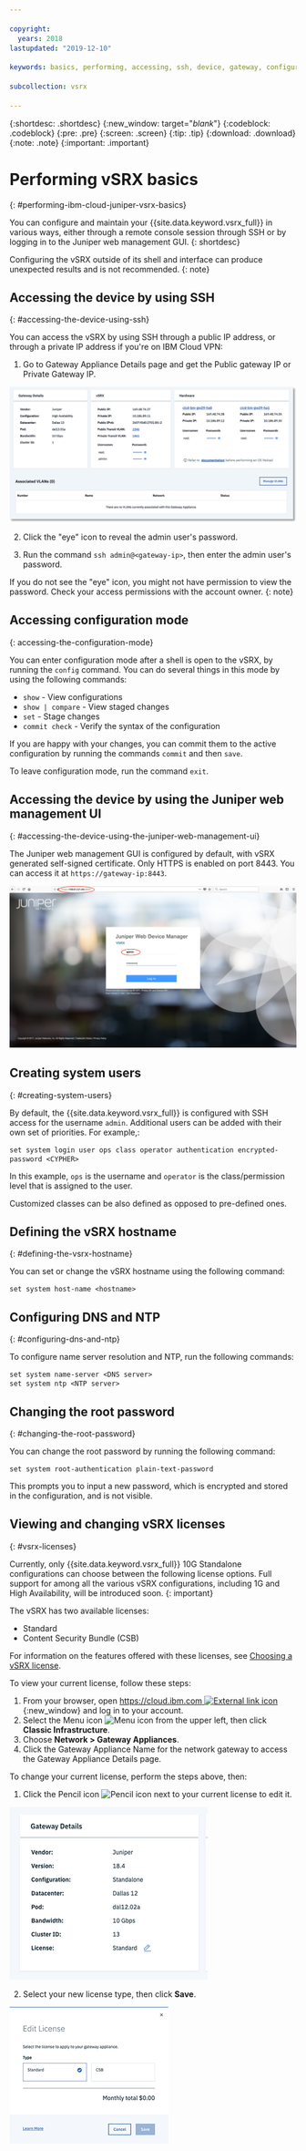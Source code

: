 ```yaml
---

copyright:
  years: 2018
lastupdated: "2019-12-10"

keywords: basics, performing, accessing, ssh, device, gateway, configuration, mode, juniper, ui, dns, htp, password

subcollection: vsrx

---
```


{:shortdesc: .shortdesc}
{:new_window: target="_blank_"}
{:codeblock: .codeblock}
{:pre: .pre}
{:screen: .screen}
{:tip: .tip}
{:download: .download}
{:note: .note}
{:important: .important}

# Performing vSRX basics
{: #performing-ibm-cloud-juniper-vsrx-basics}

You can configure and maintain your {{site.data.keyword.vsrx_full}} in various ways, either through a remote console session through SSH or by logging in to the Juniper web management GUI.
{: shortdesc}

Configuring the vSRX outside of its shell and interface can produce unexpected results and is not recommended.
{: note}

## Accessing the device by using SSH
{: #accessing-the-device-using-ssh}

You can access the vSRX by using SSH through a public IP address, or through a private IP address if you're on IBM Cloud VPN:

1. Go to Gateway Appliance Details page and get the Public gateway IP or Private Gateway IP.

  ![Gateway details](images/gw-sa-details.png "Gateway details")

2. Click the "eye" icon to reveal the admin user's password.

3. Run the command `ssh admin@<gateway-ip>`, then enter the admin user's password.

If you do not see the "eye" icon, you might not have permission to view the password. Check your access permissions with the account owner.
{: note}

## Accessing configuration mode
{: accessing-the-configuration-mode}

You can enter configuration mode after a shell is open to the vSRX, by running the `config` command. You can do several things in this mode by using the following commands:

* `show` - View configurations  
* `show | compare` - View staged changes
* `set` - Stage changes
* `commit check` - Verify the syntax of the configuration

If you are happy with your changes, you can commit them to the active configuration by running the commands `commit` and then `save`.  

To leave configuration mode, run the command `exit`.

## Accessing the device by using the Juniper web management UI
{: #accessing-the-device-using-the-juniper-web-management-ui}

The Juniper web management GUI is configured by default, with vSRX generated self-signed certificate. Only HTTPS is enabled on port 8443. You can access it at `https://gateway-ip:8443`.

![Gateway Appliance HA Details](images/vSRX-webui.png)

## Creating system users
{: #creating-system-users}

By default, the {{site.data.keyword.vsrx_full}} is configured with SSH access for the username `admin`. Additional users can be added with their own set of priorities. For example,:

```
set system login user ops class operator authentication encrypted-password <CYPHER>
```

In this example, `ops` is the username and `operator` is the class/permission level that is assigned to the user.

Customized classes can be also defined as opposed to pre-defined ones.

## Defining the vSRX hostname
{: #defining-the-vsrx-hostname}

You can set or change the vSRX hostname using the following command:

```
set system host-name <hostname>
```

## Configuring DNS and NTP
{: #configuring-dns-and-ntp}

To configure name server resolution and NTP, run the following commands:

```
set system name-server <DNS server>
set system ntp <NTP server>
```

## Changing the root password
{: #changing-the-root-password}

You can change the root password by running the following command:

```
set system root-authentication plain-text-password
```

This prompts you to input a new password, which is encrypted and stored in the configuration, and is not visible.

## Viewing and changing vSRX licenses
{: #vsrx-licenses}

Currently, only {{site.data.keyword.vsrx_full}} 10G Standalone configurations can choose between the following license options. Full support for among all the various vSRX configurations, including 1G and High Availability, will be introduced soon.
{: important}

The vSRX has two available licenses:

* Standard
* Content Security Bundle (CSB)

For information on the features offered with these licenses, see [Choosing a vSRX license](/docs/vsrx?topic=vsrx-getting-started#choosing-license).

To view your current license, follow these steps:

1. From your browser, open [https://cloud.ibm.com ![External link icon](../../icons/launch-glyph.svg "External link icon")](https://cloud.ibm.com){:new_window} and log in to your account.
2. Select the Menu icon  ![Menu icon](../../icons/icon_hamburger.svg)  from the upper left, then click **Classic Infrastructure**.
3. Choose **Network > Gateway Appliances**.
4. Click the Gateway Appliance Name for the network gateway to access the Gateway Appliance Details page.


To change your current license, perform the steps above, then:

1. Click the Pencil icon  ![Pencil icon](../../icons/edit-tagging.svg) next to your current license to edit it.

  ![Editing your license](images/license-edit.png "Editing your license")

2. Select your new license type, then click **Save**.

  ![Changing your license](images/license-edit-choice.png "Changing your license")
